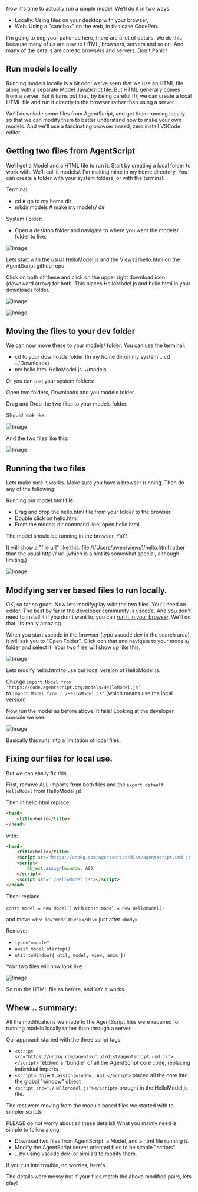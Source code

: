 Now it's time to actually run a simple model. We'll do it in two ways:

-   Locally: Using files on your desktop with your browser,
-   Web: Using a "sandbox" on the web, in this case CodePen.

I'm going to beg your patience here, there are a lot of details. We do this because many of us are new to HTML, browsers, servers and so on. And many of the details are core to browsers and servers. Don't Panic!

## Run models locally

Running models locally is a bit odd: we've seen that we use an HTML file along with a separate Model JavaScript file. But HTML generally comes from a server. But it turns out that, by being careful (!), we can create a local HTML file and run it directly in the browser rather than using a server.

We'll downlode some files from AgentScript, and get them running locally so that we can modify them to better understand how to make your own models. And we'll use a fascinating browser based, zero install VSCode editor.

## Getting two files from AgentScript

We'll get a Model and a HTML file to run it. Start by creating a local folder to work with. We'll call it models/. I'm making mine in my home directory. You can create a folder with your system folders, or with the terminal:

Terminal:

-   cd # go to my home dir
-   mkdir models # make my models/ dir

System Folder:

-   Open a desktop folder and navigate to where you want the models/ folder to live.

![Image](/config/cleantheme/static/SystemFolder.jpg)

Lets start with the usual [HelloModel.js](https://github.com/backspaces/agentscript/blob/master/models/HelloModel.js) and the [Views2/hello.html](https://github.com/backspaces/agentscript/blob/master/views2/hello.html) on the AgentScript github repo.

Click on both of these and click on the upper right download icon (downward arrow) for both. This places HelloModel.js and hello.html in your downloads folder.

![Image](/config/cleantheme/static/GithubSource.jpg)

![Image](/config/cleantheme/static/DownloadModel.jpg)

## Moving the files to your dev folder

We can now move these to your models/ folder. You can use the terminal:

-   cd to your downloads folder (In my home dir on my system .. cd ~/Downloads)
-   mv hello.html HelloModel.js ~/models

Or you can use your system folders:

Open two folders, Downloads and you models folder.

Drag and Drop the two files to your models folder.

Should look like:

![Image](/config/cleantheme/static/ModelsFolder.jpg)

And the two files like this:

![Image](/config/cleantheme/static/ModelViewOriginal.jpg)

## Running the two files

Lets make sure it works. Make sure you have a browser running. Then do any of the following:

Running our model.html file:

-   Drag and drop the hello.html file from your folder to the browser.
-   Double click on hello.html
-   From the models dir command line: open hello.html

The model should be running in the browser, YaY!

It will show a "file url" like this: file:///Users/owen/views1/hello.html rather than the usual http:// url (which is a hint its somewhat special, although limiting.)

![Image](/config/cleantheme/static/FileURL.jpg)

## Modifying server based files to run locally.

OK, so far so good. Now lets modify/play with the two files. You'll need an editor. The best by far in the developer community is [vscode](https://code.visualstudio.com/). And you don't need to install it if you don't want to, you can [run it in your browser](https://vscode.dev/). We'll do that, its really amazing.

When you start vscode in the browser (type vscode.dev in the search area), it will ask you to "Open Folder". Click oon that and navigate to your models/ folder and select it. Your two files will show up like this.

![Image](/config/cleantheme/static/VscodeDev.jpg)

Lets modify hello.html to use our local version of HelloModel.js.

Change `import Model from 'https://code.agentscript.org/models/HelloModel.js'`<br>
to `import Model from './HelloModel.js'` (which means use the local version)

Now run the model as before above. It fails! Looking at the developer console we see:

![Image](/config/cleantheme/static/FileUrlFails.jpg)

Basically this runs into a limitation of local files.

## Fixing our files for local use.

But we can easily fix this.

First, remove ALL imports from both files and the `export default HelloModel` from HelloModel.js!

Then in hello.html replace:

```html
<head>
    <title>hello</title>
</head>
```

with:

```html
<head>
    <title>hello</title>
    <script src="https://unpkg.com/agentscript/dist/agentscript.umd.js"></script>
    <script>
        Object.assign(window, AS)
    </script>
    <script src="./HelloModel.js"></script>
</head>
```

Then: replace

`const model = new Model()` with `const model = new HelloModel()`

and move `<div id="modelDiv"></div>` just after `<body>`

Remove:

-   `type="module"`
-   `await model.startup()`
-   `util.toWindow({ util, model, view, anim })`

Your two files will now look like:

![Image](/config/cleantheme/static/ModelViewFinal.jpg)

So run the HTML file as before, and YaY it works.

## Whew .. summary:

All the modifications we made to the AgentScript files were required for running models locally rather than through a server.

Our approach started with the three script tags:

-   `<script src="https://unpkg.com/agentscript/dist/agentscript.umd.js">
</script>`
    fetched a "bundle" of all the AgentScript core code, replacing individual imports
-   `<script> Object.assign(window, AS) </script>` placed all the core into the global "window" object
-   `<script src="./HelloModel.js"></script>` brought in the HelloModel.js file.

The rest were moving from the module based files we started with to simpler scripts

PLEASE do not worry about all these details!! What you mainly need is simple to follow along:

-   Downoad two files from AgentScript: a Model, and a html file running it.
-   Modify the AgentScript server oriented files to be simple "scripts".
-   .. by using vscode.dev (or similar) to modify them.

If you run into trouble, no worries, here's

The details were messy but if your files match the above modified pairs, lets play!
